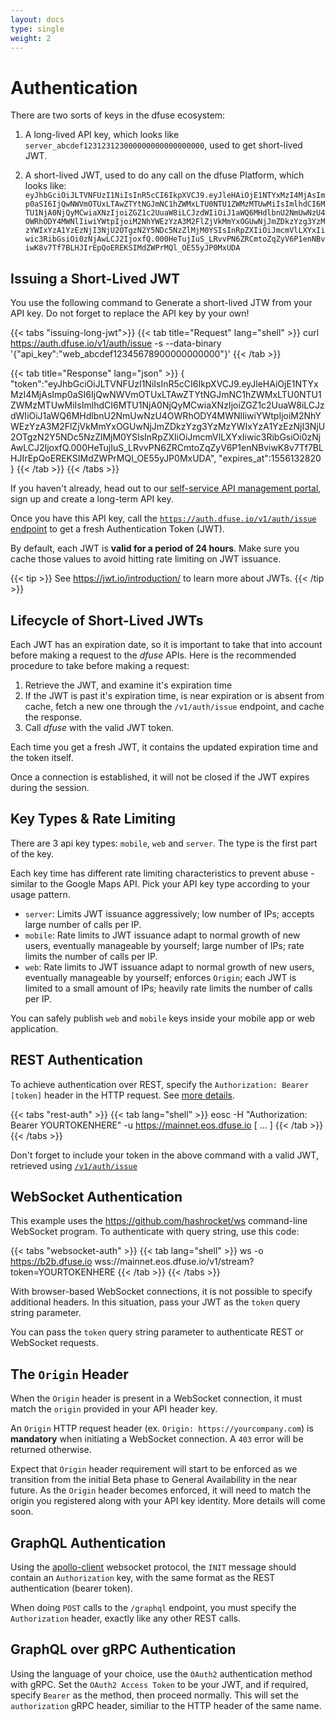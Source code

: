 ```yaml
---
layout: docs
type: single
weight: 2
---
```


# Authentication

There are two sorts of keys in the dfuse ecosystem:

1. A long-lived API key, which looks like `server_abcdef123123123000000000000000000`, used to get short-lived JWT.

2. A short-lived JWT, used to do any call on the dfuse Platform, which looks like: `eyJhbGciOiJLTVNFUzI1NiIsInR5cCI6IkpXVCJ9.eyJleHAiOjE1NTYxMzI4MjAsImp0aSI6IjQwNWVmOTUxLTAwZTYtNGJmNC1hZWMxLTU0NTU1ZWMzMTUwMiIsImlhdCI6MTU1NjA0NjQyMCwiaXNzIjoiZGZ1c2UuaW8iLCJzdWIiOiJ1aWQ6MHdlbnU2NmUwNzU4OWRhODY4MWNlIiwiYWtpIjoiM2NhYWEzYzA3M2FlZjVkMmYxOGUwNjJmZDkzYzg3YzMzYWIxYzA1YzEzNjI3NjU2OTgzN2Y5NDc5NzZlMjM0YSIsInRpZXIiOiJmcmVlLXYxIiwic3RibGsiOi0zNjAwLCJ2IjoxfQ.000HeTujIuS_LRvvPN6ZRCmtoZqZyV6P1enNBviwK8v7Tf7BLHJIrEpQoEREKSIMdZWPrMQl_OE55yJP0MxUDA`

## Issuing a Short-Lived JWT

You use the following command to Generate a short-lived JTW from your API key. Do not forget to replace the API key by your own!

{{< tabs "issuing-long-jwt">}}
{{< tab title="Request" lang="shell" >}}
curl https://auth.dfuse.io/v1/auth/issue -s --data-binary '{"api_key":"web_abcdef12345678900000000000"}'
{{< /tab >}}

{{< tab title="Response" lang="json" >}}
{       
  "token":"eyJhbGciOiJLTVNFUzI1NiIsInR5cCI6IkpXVCJ9.eyJleHAiOjE1NTYxMzI4MjAsImp0aSI6IjQwNWVmOTUxLTAwZTYtNGJmNC1hZWMxLTU0NTU1ZWMzMTUwMiIsImlhdCI6MTU1NjA0NjQyMCwiaXNzIjoiZGZ1c2UuaW8iLCJzdWIiOiJ1aWQ6MHdlbnU2NmUwNzU4OWRhODY4MWNlIiwiYWtpIjoiM2NhYWEzYzA3M2FlZjVkMmYxOGUwNjJmZDkzYzg3YzMzYWIxYzA1YzEzNjI3NjU2OTgzN2Y5NDc5NzZlMjM0YSIsInRpZXIiOiJmcmVlLXYxIiwic3RibGsiOi0zNjAwLCJ2IjoxfQ.000HeTujIuS_LRvvPN6ZRCmtoZqZyV6P1enNBviwK8v7Tf7BLHJIrEpQoEREKSIMdZWPrMQl_OE55yJP0MxUDA",
  "expires_at":1556132820
}
{{< /tab >}}
{{< /tabs >}}

If you haven't already, head out to our [self-service API management portal](https://app.dfuse.io), sign up and create a long-term API key.

Once you have this API key, call the [`https://auth.dfuse.io/v1/auth/issue` endpoint](#post-v1-auth-issue) to get a fresh Authentication Token (JWT).

By default, each JWT is **valid for a period of 24 hours**. Make sure you cache those values to avoid hitting rate limiting on JWT issuance.

{{< tip >}}
See <https://jwt.io/introduction/> to learn more about JWTs.
{{< /tip >}}

## Lifecycle of Short-Lived JWTs

Each JWT has an expiration date, so it is important to take that into account before making a request to the _dfuse_ APIs. Here is the recommended procedure to take before making a request:

1. Retrieve the JWT, and examine it's expiration time
1. If the JWT is past it's expiration time, is near expiration or is absent from cache, fetch a new one through the `/v1/auth/issue` endpoint, and cache the response.
1. Call _dfuse_ with the valid JWT token.

Each time you get a fresh JWT, it contains the updated expiration time and the token itself.

Once a connection is established, it will not be closed if the JWT expires during the session.

## Key Types & Rate Limiting

There are 3 api key types: `mobile`, `web` and `server`. The type is the first part of the key.

Each key time has different rate limiting characteristics to prevent abuse - similar to the Google Maps API. Pick your API key type according to your usage pattern.

- `server`: Limits JWT issuance aggressively; low number of IPs; accepts large number of calls per IP.
- `mobile`: Rate limits to JWT issuance adapt to normal growth of new users, eventually manageable by yourself; large number of IPs; rate limits the number of calls per IP.
- `web`: Rate limits to JWT issuance adapt to normal growth of new users, eventually manageable by yourself; enforces `Origin`; each JWT is limited to a small amount of IPs; heavily rate limits the number of calls per IP.

You can safely publish `web` and `mobile` keys inside your mobile app or web application.

## REST Authentication

To achieve authentication over REST, specify the `Authorization: Bearer [token]` header in the HTTP request. See [more details](https://developer.mozilla.org/en-US/docs/Web/HTTP/Headers/Authorization).

{{< tabs "rest-auth" >}}
{{< tab lang="shell" >}}
eosc -H "Authorization: Bearer YOURTOKENHERE" -u <https://mainnet.eos.dfuse.io> [ ... ]
{{< /tab >}}
{{< /tabs >}}

Don't forget to include your token in the above command with a valid JWT, retrieved using [`/v1/auth/issue`](#post-v1-auth-issue)

## WebSocket Authentication

This example uses the <https://github.com/hashrocket/ws> command-line WebSocket program. To authenticate with query string, use this code:

{{< tabs "websocket-auth" >}}
{{< tab lang="shell" >}}
ws -o https://b2b.dfuse.io wss://mainnet.eos.dfuse.io/v1/stream?token=YOURTOKENHERE
{{< /tab >}}
{{< /tabs >}}

With browser-based WebSocket connections, it is not possible to specify additional headers. In this situation, pass your JWT as the `token` query string parameter.

You can pass the `token` query string parameter to authenticate REST or WebSocket requests.

## The `Origin` Header

When the `Origin` header is present in a WebSocket connection, it must match the `origin` provided in your API header key.

An `Origin` HTTP request header (ex. `Origin: https://yourcompany.com`) is **mandatory** when initiating a WebSocket connection. A `403` error will be returned otherwise.

Expect that `Origin` header requirement will start to be enforced as we transition from the initial Beta phase to General Availability in the near future. As the `Origin` header becomes enforced, it will need to match the origin you registered along with your API key identity. More details will come soon.

## GraphQL Authentication

Using the [apollo-client](https://www.apollographql.com/docs/react/) websocket protocol, the `INIT` message should contain an `Authorization` key, with the same format as the REST authentication (bearer token).

When doing `POST` calls to the `/graphql` endpoint, you must specify the `Authorization` header, exactly like any other REST calls.

## GraphQL over gRPC Authentication

Using the language of your choice, use the `OAuth2` authentication method with gRPC. Set the `OAuth2 Access Token` to be your JWT, and if required, specify `Bearer` as the method, then proceed normally. This will set the `authorization` gRPC header, similiar to the HTTP header of the same name.

